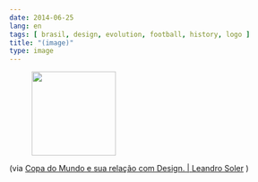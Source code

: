 ```yaml
---
date: 2014-06-25
lang: en
tags: [ brasil, design, evolution, football, history, logo ]
title: "(image)"
type: image
---
```


<figure>
<a
href="https://hugo.ferreira.cc/via-copa-do-mundo-e-sua-relacao-com-design/attachment/114/"
rel="attachment"><img
src="/wp-content/uploads/2014/06/tumblr_n7qt269dsd1qz82meo1_1280-150x150.jpg"
width="150" height="150" /></a></figure>

(via [Copa do Mundo e sua relação com Design.  |  Leandro
Soler](http://leandrosoler.com.br/copa-do-mundo-e-sua-relacao-com-design/)
)

